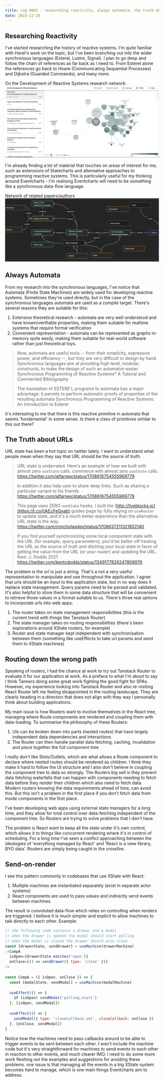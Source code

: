 ```yaml
---
title: Log 0003 - researching reactivity, always automata, the truth about urls, routing down the wrong path, send-on-render
date: 2023-12-20
---
```


## Researching Reactivity

I've started researching the history of reactive systems. I'm quite familiar with Harel's work on the topic, but I've been branching out into the wider synchronous languages (Esterel, Lustre, Signal). I plan to go deep and follow the chain of references as far back as I need to. From Esterel alone the references go back to Hoare (Communicating Sequential Processes) and Dijkstra (Guarded Commands), and many more.

On the Development of Reactive Systems research network:
![On the Development of Reactive Systems research network](/assets/log-0003/development-of-reactive-systems-research-network.jpeg)

I'm already finding a lot of material that touches on areas of interest for me, such as extensions of Statecharts and alternative approaches to programming reactive systems. This is particularly useful for my thinking around Eventcharts - I'm realising Eventcharts will need to be something like a synchronous data-flow language.

Network of related papers/authors
![Network of related papers/authors](/assets/log-0003/reactivity-reasearch-network.png)

## Always Automata

From my research into the synchronous languages, I've notice that Automata (Finite State Machines) are widely used for developing reactive systems. Sometimes they're used directly, but in the case of the synchronous languages automata are used as a compile target. There's several reasons they are suitable for this:

1. Extensive theoretical research - automata are very well understood and have known/verifiable properties, making them suitable for realtime systems that require formal verification
2. Convenient representation - automata can be represented as graphs in-memory quite easily, making them suitable for real-world software rather than just theoretical toys.

> Now, automata are useful tools -- from their simplicity, expressive power, and efficiency --, but they are very difficult to design by hand. Synchronous languages aim at providing high level, modular, constructs, to make the design of such an automaton easier.
> Synchronous Programming of Reactive Systems\* A Tutorial and Commented Bibliography

> The translation of ESTERE'L programs to automata bas a major advantage: it permits to perform automatic proofs of properties of the resulting automata
> Synchronous Programming of Reactive Systems: An Introduction to Esterel

It's interesting to me that there is this reactive primitive in automata that seems 'fundamental' in some sense. Is there a class of primitives similar to this out there?

## The Truth about URLs

URL state has been a hot topic on twitter lately. I want to understand what people mean when they say that URL should be the source of truth.

> URL state is underrated. Here's an example of how we built with almost zero `useState` calls.
> commerce with almost zero `useState` calls.
> https://twitter.com/alfarnex/status/1708616754555969779

> In addition it also help user to share deep links. Such as sharing a particular variant to his friends
> https://twitter.com/alfarnex/status/1708616754555969779

> This page uses ZERO `useState` hooks. I built the [http://liveblocks.io](https://t.co/UkEcFeQvab) guides page by fully relying on `useRouter` to update state, and it's a much better experience than the alternative. URL state is the way.
> https://twitter.com/ctnicholasdev/status/1708637211321852140

> If you find yourself synchronizing some local component state with the URL (for example, query parameters), you'd be better off treating the URL as the source of truth and ditching your local state in favor of getting the value from the URL (or your router) and updating the URL.
> Kent .c. Dodds 2021 https://twitter.com/kentcdodds/status/1349177826247806976

The problem is the url is just a string. That's a not a very useful representation to manipulate and use throughout the application. I agree that urls should be an _input_ to the application state, but in no way does it replace state management. Query params need to be parsed and validated. It's also helpful to store them in some data structure that will be convenient to retrieve those values in a format suitable to us.
There's three real options to incorporate urls into web apps:

1. The router takes on state management responsibilities (this is the current trend with things like Tanstack Router)
2. The state manager takes on routing responsibilities (there's been explorations around XState routers, for example)
3. Router and state manager kept independent with synchronisation between them (something like useEffects to take url params and send them to XState machines)

## Routing down the wrong path

Speaking of routers, I had the chance at work to try out Tanstack Router to evaluate it for our application at work. As a preface to what I'm about to say I think Tanners doing some great work fighting the good fight for SPAs. However, my experience looking into Tanstack Router and also re-visiting React Router left me feeling disappointed in the routing landscape. They are clearly heading in a direction that does not align with they way I personally think about building applications.

My main issue is how Routers want to involve themselves in the React tree, managing where Route components are rendered and coupling them with data-loading. To summarise the philosophy of these Routers:

1. UIs can be broken down into parts (nested routes) that have largely independent data dependencies and interactions
2. The Router can then handle parallel data fetching, caching, invalidation and piece together the full component tree

I really don't like Slots/Outlets, which are what allows a Route component to declare where nested routes should be rendered as children. I think they make it hard to follow the UI structure and
I also don't believe in coupling the component tree to data so strongly. The Routers big sell is they prevent data fetching waterfalls that can happen with components needing to fetch data before they render their children which also need to fetch data. Modern routers knowing the data requirements ahead of time, can avoid this. But this isn't a problem in the first place if you don't fetch data from inside components in the first place.

I've been developing web apps using external state managers for a long time, and they allow for total control over data-fetching independent of the component tree. So Routers are trying to solve problems that I don't have.

The problem is React want to keep all the state under it's own control, which allows it to things like concurrent rendering where it's in control of scheduling. For a long time I've seen a conflict approaching between the ideologies of 'everything managed by React' and 'React is a view library, BYO data'. Routers are simply being caught in the crossfire.

## Send-on-render

I see this pattern commonly in codebases that use XState with React:

1. Multiple machines are instantiated separately (exist in separate actor systems)
2. React components are used to pass values and indirectly send events between machines

The result is convoluted data-flow which relies on controlling when renders are triggered. I believe it is much simpler and explicit to allow machines to talk directly to each other.
Example:

```js
// the following code contains a drawer and a modal
// when the drawer is opened the modal should start polling
// when the modal is closed the drawer should also close
const [drawerState, sendDrawer] = useMachine(drawerMachine)
;<CompA
  isOpen={drawerState.matches('open')}
  onClose={() => sendDrawer({ type: 'close' })}
/>

const CompA = ({ isOpen, onClose }) => {
  const [modalState, sendModal] = useMachine(modalMachine)

  useEffect(() => {
    if (isOpen) sendModal('polling.start')
  }, [isOpen, sendModal])

  useEffect(() => {
    sendModal({ type: 'closeCallback.set', closeCallback: onClose })
  }, [onClose, sendModal])
}
```

Notice how the machines need to pass callbacks around to be able to trigger events to be sent between each other. I won't include the machine code but it's very straightforward for machines to send events to each other in reaction to other events, and much clearer IMO. I need to do some more work fleshing out the examples and suggestions for avoiding these problems. one issue is that managing all the events in a big XState system becomes hard to manage, which is one main things Eventcharts aim to address.
